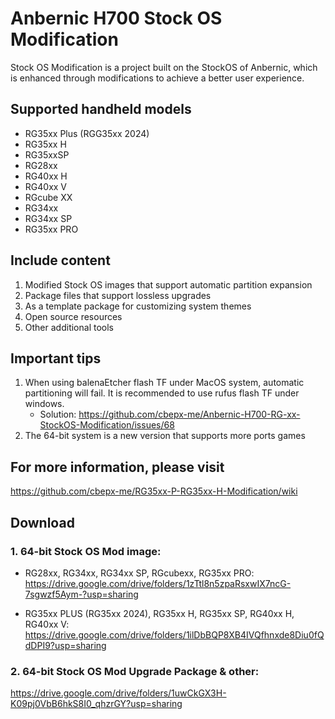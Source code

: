 # Anbernic H700 Stock OS Modification

Stock OS Modification is a project built on the StockOS of Anbernic, which is enhanced through modifications to achieve a better user experience.

## Supported handheld models
- RG35xx Plus (RGG35xx 2024)
- RG35xx H
- RG35xxSP
- RG28xx
- RG40xx H
- RG40xx V
- RGcube XX
- RG34xx
- RG34xx SP
- RG35xx PRO

## Include content
1. Modified Stock OS images that support automatic partition expansion
2. Package files that support lossless upgrades
3. As a template package for customizing system themes
4. Open source resources
5. Other additional tools

## Important tips
1. When using balenaEtcher flash TF under MacOS system, automatic partitioning will fail. It is recommended to use rufus flash TF under windows.
   - Solution: https://github.com/cbepx-me/Anbernic-H700-RG-xx-StockOS-Modification/issues/68
2. The 64-bit system is a new version that supports more ports games

## For more information, please visit
https://github.com/cbepx-me/RG35xx-P-RG35xx-H-Modification/wiki

## Download
### 1. 64-bit Stock OS Mod image:
- RG28xx, RG34xx, RG34xx SP, RGcubexx, RG35xx PRO:
https://drive.google.com/drive/folders/1zTtl8n5zpaRsxwIX7ncG-7sgwzf5Aym-?usp=sharing

- RG35xx PLUS (RG35xx 2024), RG35xx H, RG35xx SP, RG40xx H, RG40xx V:
https://drive.google.com/drive/folders/1ilDbBQP8XB4IVQfhnxde8Diu0fQdDPI9?usp=sharing

### 2. 64-bit Stock OS Mod Upgrade Package & other:
https://drive.google.com/drive/folders/1uwCkGX3H-K09pj0VbB6hkS8I0_qhzrGY?usp=sharing
